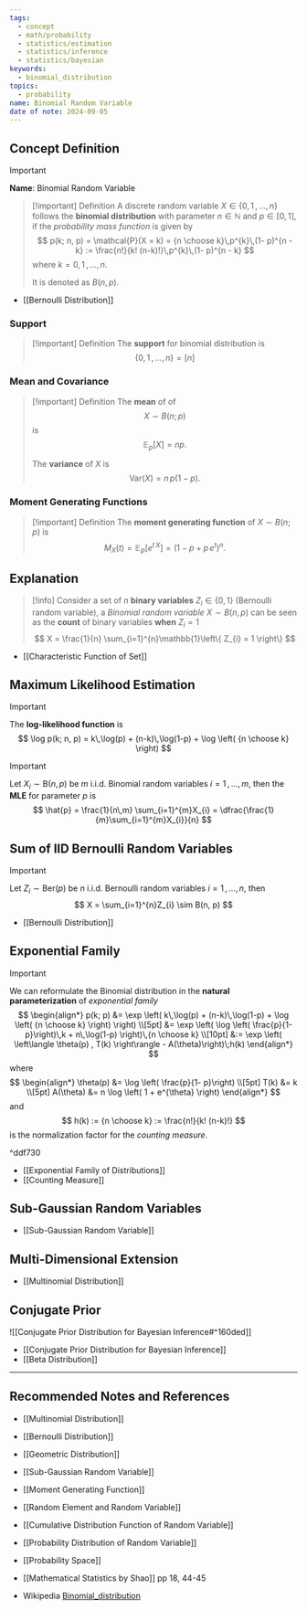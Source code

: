 ```yaml
---
tags:
  - concept
  - math/probability
  - statistics/estimation
  - statistics/inference
  - statistics/bayesian
keywords:
  - binomial_distribution
topics:
  - probability
name: Binomial Random Variable
date of note: 2024-09-05
---
```


## Concept Definition

>[!important]
>**Name**: Binomial Random Variable

>[!important] Definition
>A discrete random variable $X \in \{ 0,\,1 \,{,}\ldots{,}\, n\}$ follows the **binomial distribution** with parameter $n\in \mathbb{N}$ and $p\in [0,1]$, if the *probability mass function* is given by 
>$$
>p(k; n, p) = \mathcal{P}(X = k) = {n \choose k}\,p^{k}\,(1- p)^{n - k} :=  \frac{n!}{k! (n-k)!}\,p^{k}\,(1- p)^{n - k}
>$$
>where $k = 0,\,1 \,{,}\ldots{,}\,n$.
>
>It is denoted as $B(n, p).$

- [[Bernoulli Distribution]]

### Support

>[!important] Definition
>The **support** for binomial distribution is $$\{ 0 ,1 \,{,}\ldots{,}\,n \} = [n]$$



### Mean and Covariance

>[!important] Definition
>The **mean** of  of $$X \sim B(n; p)$$ is $$\mathbb{E}_{ p }\left[  X \right] = n p.$$ 
>
>The **variance** of $X$ is $$\text{Var}(X) = n\,p(1 - p).$$
>

### Moment Generating Functions

>[!important] Definition
>The **moment generating function** of $X \sim  B(n; p)$ is 
>$$
>M_{X}(t) = \mathbb{E}_{ p }\left[  e^{t\, X} \right] = \left(1 - p + p\,e^{t}\right)^{n}.
>$$
>




## Explanation

>[!info]
>Consider a set of $n$ **binary variables** $Z_{i} \in \left\{  0, 1 \right\}$  (Bernoulli random variable), a *Binomial random variable* $X \sim B(n, p)$ can be seen as the **count** of binary variables **when** $Z_{i} = 1$
>$$
>X = \frac{1}{n} \sum_{i=1}^{n}\mathbb{1}\left\{ Z_{i} = 1 \right\}
>$$

- [[Characteristic Function of Set]]

## Maximum Likelihood Estimation


>[!important] 
>The **log-likelihood function** is
>$$
>\log p(k; n, p) = k\,\log(p) + (n-k)\,\log(1-p)   + \log \left(  {n \choose k} \right)
>$$


>[!important] 
>Let $X_{i} \sim \text{B}(n, p)$ be $m$ i.i.d. Binomial random variables $i=1\,{,}\ldots{,} m,$ then the **MLE** for parameter $p$ is
>$$
>\hat{p} = \frac{1}{n\,m} \sum_{i=1}^{m}X_{i} = \dfrac{\frac{1}{m}\sum_{i=1}^{m}X_{i}}{n}
>$$




## Sum of IID Bernoulli Random Variables

>[!important] 
>Let $Z_{i} \sim \text{Ber}(p)$ be $n$ i.i.d. Bernoulli random variables $i=1\,{,}\ldots{,} n,$ then 
>$$
>X = \sum_{i=1}^{n}Z_{i} \sim B(n, p)
>$$

- [[Bernoulli Distribution]]


## Exponential Family

>[!important] 
>We can reformulate the Binomial distribution in the **natural parameterization** of *exponential family*
>$$
>\begin{align*}
> p(k; p) &= \exp \left( k\,\log(p) + (n-k)\,\log(1-p)   + \log \left(  {n \choose k} \right) \right) \\[5pt]
> &= \exp \left( \log \left( \frac{p}{1- p}\right)\,k + n\,\log(1-p) \right)\,{n \choose k} \\[10pt]
> &:= \exp \left( \left\langle \theta(p) , T(k) \right\rangle  - A(\theta)\right)\;h(k)
>\end{align*}
>$$
>where
>$$
>\begin{align*}
>\theta(p) &= \log \left( \frac{p}{1- p}\right) \\[5pt]
>T(k) &= k  \\[5pt]
>A(\theta) &= n \log \left( 1 + e^{\theta} \right)
>\end{align*}
>$$
>and
>$$
>h(k) := {n \choose k} := \frac{n!}{k! (n-k)!}
>$$
>is the normalization factor for the *counting measure*.

^ddf730


- [[Exponential Family of Distributions]]
- [[Counting Measure]]

## Sub-Gaussian Random Variables

- [[Sub-Gaussian Random Variable]]


## Multi-Dimensional Extension

- [[Multinomial Distribution]]

## Conjugate Prior

![[Conjugate Prior Distribution for Bayesian Inference#^160ded]]

- [[Conjugate Prior Distribution for Bayesian Inference]]
- [[Beta Distribution]]



-----------
##  Recommended Notes and References

- [[Multinomial Distribution]]
- [[Bernoulli Distribution]]
- [[Geometric Distribution]]
- [[Sub-Gaussian Random Variable]]

- [[Moment Generating Function]]
- [[Random Element and Random Variable]]
- [[Cumulative Distribution Function of Random Variable]]
- [[Probability Distribution of Random Variable]]
- [[Probability Space]]

- [[Mathematical Statistics by Shao]] pp 18, 44-45
- Wikipedia [Binomial_distribution](https://en.wikipedia.org/wiki/Binomial_distribution)